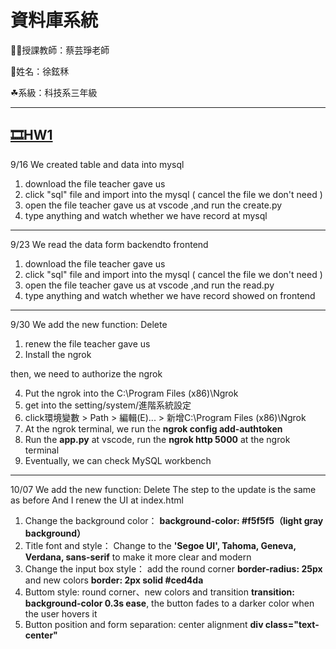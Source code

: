 # 資料庫系統

👩‍🏫授課教師：蔡芸琤老師

🐶姓名：徐鉉秝

☘系級：科技系三年級

---
## [:film_strip:HW1](https://youtu.be/JWTnehkAYF8)
9/16 We created table and data into mysql
1. download the file teacher gave us
2. click "sql" file and import into the mysql ( cancel the file we don't need )
3. open the file teacher gave us at vscode ,and run the create.py
4. type anything and watch whether we have record at mysql
---
9/23 We read the data form backendto frontend
1. download the file teacher gave us
2. click "sql" file and import into the mysql ( cancel the file we don't need )
3. open the file teacher gave us at vscode ,and run the read.py
4. type anything and watch whether we have record showed on frontend
---
9/30 We add the new function: Delete

1. renew the file teacher gave us
2. Install the ngrok

then, we need to authorize the ngrok

4. Put the ngrok into the C:\Program Files (x86)\Ngrok
5. get into the setting/system/進階系統設定
6. click環境變數 > Path > 編輯(E)... > 新增C:\Program Files (x86)\Ngrok
7. At the ngrok terminal, we run the **ngrok config add-authtoken <token>**
8. Run the **app.py** at vscode, run the **ngrok http 5000** at the ngrok terminal
9. Eventually, we can check MySQL workbench
---
10/07 We add the new function: Delete
The step to the update is the same as before
And I renew the UI at index.html
1. Change the background color： **background-color: #f5f5f5（light gray background）**
2. Title font and style： Change to the **'Segoe UI', Tahoma, Geneva, Verdana, sans-serif** to make it more clear and modern
3. Change the input box style： add the round corner **border-radius: 25px** and new colors **border: 2px solid #ced4da**
4. Buttom style: round corner、new colors and transition **transition: background-color 0.3s ease**, the button fades to a darker color when the user hovers it
5. Button position and form separation: center alignment **div class="text-center"**
